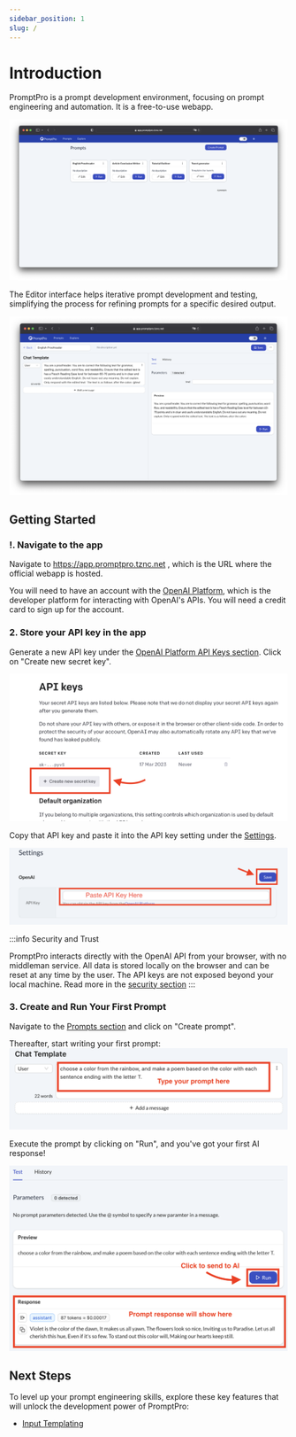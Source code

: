```yaml
---
sidebar_position: 1
slug: /
---
```


# Introduction

PromptPro is a prompt development environment, focusing on prompt engineering and automation. It is a free-to-use webapp.

![App Home](./app.png)

The Editor interface helps iterative prompt development and testing, simplifying the process for refining prompts for a specific desired output.

![App Editor](./app-editor.png)

## Getting Started

### !. Navigate to the app

Navigate to https://app.promptpro.tznc.net , which is the URL where the official webapp is hosted.

You will need to have an account with the [OpenAI Platform](https://platform.openai.com), which is the developer platform for interacting with OpenAI's APIs. You will need a credit card to sign up for the account.

### 2. Store your API key in the app

Generate a new API key under the [OpenAI Platform API Keys section](https://platform.openai.com/account/api-keys). Click on "Create new secret key".

![Click on "Create new seret key"](./create-new-secret-key.png)

Copy that API key and paste it into the API key setting under the [Settings](https://app.promptpro.tznc.net/settings).

![Paste into settings](./api-key-settings-field.png)

:::info Security and Trust

PromptPro interacts directly with the OpenAI API from your browser, with no middleman service. All data is stored locally on the browser and can be reset at any time by the user. The API keys are not exposed beyond your local machine. Read more in the [security section](/docs/security-and-trust.md)
:::

### 3. Create and Run Your First Prompt

Navigate to the [Prompts section](https://app.promptpro.tznc.net) and click on "Create prompt".

Thereafter, start writing your first prompt:
![Your first prompt](./template-text.png)

Execute the prompt by clicking on "Run", and you've got your first AI response!

![Test Response](./test-run-response.png)

## Next Steps

To level up your prompt engineering skills, explore these key features that will unlock the development power of PromptPro:

- [Input Templating](/features/input-templating)
<!-- - [Iterations and Run History](/docs/iterations-and-run-history) -->
